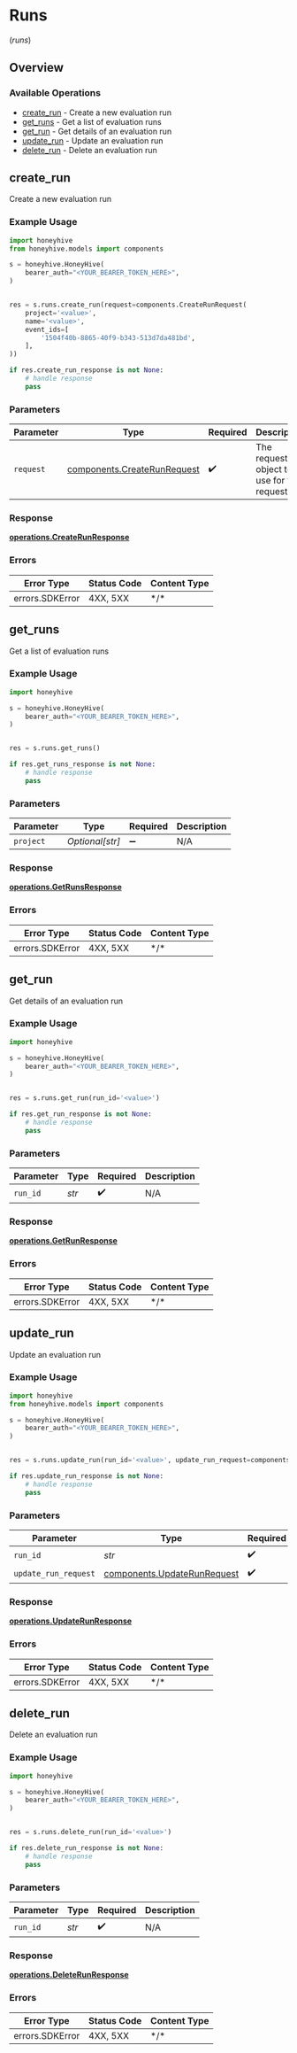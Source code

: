 # Runs
(*runs*)

## Overview

### Available Operations

* [create_run](#create_run) - Create a new evaluation run
* [get_runs](#get_runs) - Get a list of evaluation runs
* [get_run](#get_run) - Get details of an evaluation run
* [update_run](#update_run) - Update an evaluation run
* [delete_run](#delete_run) - Delete an evaluation run

## create_run

Create a new evaluation run

### Example Usage

```python
import honeyhive
from honeyhive.models import components

s = honeyhive.HoneyHive(
    bearer_auth="<YOUR_BEARER_TOKEN_HERE>",
)


res = s.runs.create_run(request=components.CreateRunRequest(
    project='<value>',
    name='<value>',
    event_ids=[
        '1504f40b-8865-40f9-b343-513d7da481bd',
    ],
))

if res.create_run_response is not None:
    # handle response
    pass

```

### Parameters

| Parameter                                                                  | Type                                                                       | Required                                                                   | Description                                                                |
| -------------------------------------------------------------------------- | -------------------------------------------------------------------------- | -------------------------------------------------------------------------- | -------------------------------------------------------------------------- |
| `request`                                                                  | [components.CreateRunRequest](../../models/components/createrunrequest.md) | :heavy_check_mark:                                                         | The request object to use for the request.                                 |

### Response

**[operations.CreateRunResponse](../../models/operations/createrunresponse.md)**

### Errors

| Error Type      | Status Code     | Content Type    |
| --------------- | --------------- | --------------- |
| errors.SDKError | 4XX, 5XX        | \*/\*           |

## get_runs

Get a list of evaluation runs

### Example Usage

```python
import honeyhive

s = honeyhive.HoneyHive(
    bearer_auth="<YOUR_BEARER_TOKEN_HERE>",
)


res = s.runs.get_runs()

if res.get_runs_response is not None:
    # handle response
    pass

```

### Parameters

| Parameter          | Type               | Required           | Description        |
| ------------------ | ------------------ | ------------------ | ------------------ |
| `project`          | *Optional[str]*    | :heavy_minus_sign: | N/A                |

### Response

**[operations.GetRunsResponse](../../models/operations/getrunsresponse.md)**

### Errors

| Error Type      | Status Code     | Content Type    |
| --------------- | --------------- | --------------- |
| errors.SDKError | 4XX, 5XX        | \*/\*           |

## get_run

Get details of an evaluation run

### Example Usage

```python
import honeyhive

s = honeyhive.HoneyHive(
    bearer_auth="<YOUR_BEARER_TOKEN_HERE>",
)


res = s.runs.get_run(run_id='<value>')

if res.get_run_response is not None:
    # handle response
    pass

```

### Parameters

| Parameter          | Type               | Required           | Description        |
| ------------------ | ------------------ | ------------------ | ------------------ |
| `run_id`           | *str*              | :heavy_check_mark: | N/A                |

### Response

**[operations.GetRunResponse](../../models/operations/getrunresponse.md)**

### Errors

| Error Type      | Status Code     | Content Type    |
| --------------- | --------------- | --------------- |
| errors.SDKError | 4XX, 5XX        | \*/\*           |

## update_run

Update an evaluation run

### Example Usage

```python
import honeyhive
from honeyhive.models import components

s = honeyhive.HoneyHive(
    bearer_auth="<YOUR_BEARER_TOKEN_HERE>",
)


res = s.runs.update_run(run_id='<value>', update_run_request=components.UpdateRunRequest())

if res.update_run_response is not None:
    # handle response
    pass

```

### Parameters

| Parameter                                                                  | Type                                                                       | Required                                                                   | Description                                                                |
| -------------------------------------------------------------------------- | -------------------------------------------------------------------------- | -------------------------------------------------------------------------- | -------------------------------------------------------------------------- |
| `run_id`                                                                   | *str*                                                                      | :heavy_check_mark:                                                         | N/A                                                                        |
| `update_run_request`                                                       | [components.UpdateRunRequest](../../models/components/updaterunrequest.md) | :heavy_check_mark:                                                         | N/A                                                                        |

### Response

**[operations.UpdateRunResponse](../../models/operations/updaterunresponse.md)**

### Errors

| Error Type      | Status Code     | Content Type    |
| --------------- | --------------- | --------------- |
| errors.SDKError | 4XX, 5XX        | \*/\*           |

## delete_run

Delete an evaluation run

### Example Usage

```python
import honeyhive

s = honeyhive.HoneyHive(
    bearer_auth="<YOUR_BEARER_TOKEN_HERE>",
)


res = s.runs.delete_run(run_id='<value>')

if res.delete_run_response is not None:
    # handle response
    pass

```

### Parameters

| Parameter          | Type               | Required           | Description        |
| ------------------ | ------------------ | ------------------ | ------------------ |
| `run_id`           | *str*              | :heavy_check_mark: | N/A                |

### Response

**[operations.DeleteRunResponse](../../models/operations/deleterunresponse.md)**

### Errors

| Error Type      | Status Code     | Content Type    |
| --------------- | --------------- | --------------- |
| errors.SDKError | 4XX, 5XX        | \*/\*           |